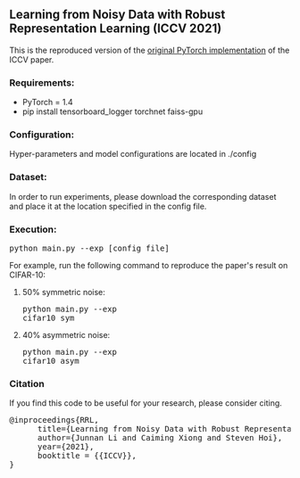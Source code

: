 ## Learning from Noisy Data with Robust Representation Learning (ICCV 2021)

This is the reproduced version of the [original PyTorch implementation](https://github.com/salesforce/RRL) of the ICCV paper.

### Requirements:
* PyTorch = 1.4
* pip install tensorboard_logger torchnet faiss-gpu

### Configuration:

Hyper-parameters and model configurations are located in ./config

### Dataset:

In order to run experiments, please download the corresponding dataset and place it at the location specified in the config file. 

### Execution:
<pre>python main.py --exp [config_file]</pre> 

For example, run the following command to reproduce the paper's result on CIFAR-10:

1. 50% symmetric noise: <pre>python main.py --exp cifar10_sym</pre> 
2. 40% asymmetric noise: <pre>python main.py --exp cifar10_asym</pre> 


### Citation
If you find this code to be useful for your research, please consider citing.
<pre>
@inproceedings{RRL,
      title={Learning from Noisy Data with Robust Representation Learning}, 
      author={Junnan Li and Caiming Xiong and Steven Hoi},
      year={2021},
      booktitle = {{ICCV}},
}</pre>
